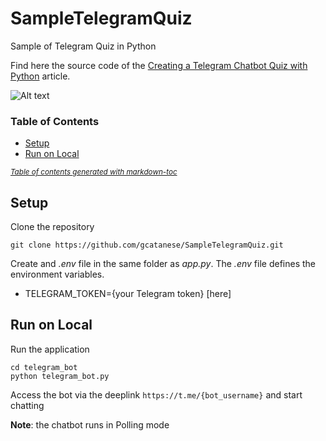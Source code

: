 # SampleTelegramQuiz
Sample of Telegram Quiz in Python

Find here the source code of the [Creating a Telegram Chatbot Quiz with Python](https://towardsdatascience.com/creating-a-telegram-chatbot-quiz-with-python-711a43c0c424) 
article.

![Alt text](splash.png?raw=true "World Capitals Quiz")

### Table of Contents 
  * [Setup](#setup)
  * [Run on Local](#run-on-local)

<small><i><a href='http://ecotrust-canada.github.io/markdown-toc/'>Table of contents generated with markdown-toc</a></i></small>


## Setup

Clone the repository

```
git clone https://github.com/gcatanese/SampleTelegramQuiz.git
```

Create and *.env* file in the same folder as *app.py*. The *.env* file defines the environment variables.  

* TELEGRAM_TOKEN={your Telegram token} [here]


## Run on Local
Run the application
```
cd telegram_bot
python telegram_bot.py
```
Access the bot via the deeplink `https://t.me/{bot_username}` and start chatting

**Note**: the chatbot runs in Polling mode



